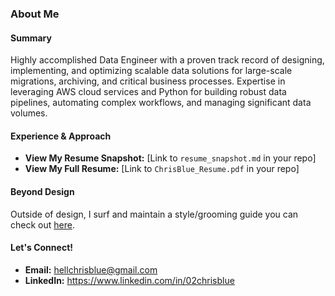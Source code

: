 ### About Me
#### Summary
Highly accomplished Data Engineer with a proven track record of designing, implementing, and optimizing scalable data solutions for large-scale migrations, archiving, and critical business processes. Expertise in leveraging AWS cloud services and Python for building robust data pipelines, automating complex workflows, and managing significant data volumes. 
#### Experience & Approach
* **View My Resume Snapshot:** [Link to `resume_snapshot.md` in your repo]
* **View My Full Resume:** [Link to `ChrisBlue_Resume.pdf` in your repo]
#### Beyond Design
Outside of design, I surf and maintain a style/grooming guide you can check out [here](https://github.com/hellochris6/malibu-grunge).
#### Let's Connect!
* **Email:** hellchrisblue@gmail.com
* **LinkedIn:** https://www.linkedin.com/in/02chrisblue
